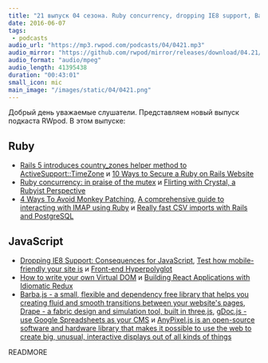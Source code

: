 ```yaml
---
title: "21 выпуск 04 сезона. Ruby concurrency, dropping IE8 support, Barba.js, Drape, gDoc.js, AnyPixel.js и прочее"
date: 2016-06-07
tags:
 - podcasts
audio_url: "https://mp3.rwpod.com/podcasts/04/0421.mp3"
audio_mirror: "https://github.com/rwpod/mirror/releases/download/04.21/0421.mp3"
audio_format: "audio/mpeg"
audio_length: 41395438
duration: "00:43:01"
small_icon: mic
main_image: "/images/static/04/0421.png"
---
```


Добрый день уважаемые слушатели. Представляем новый выпуск подкаста RWpod. В этом выпуске:

## Ruby

 - [Rails 5 introduces country_zones helper method to ActiveSupport::TimeZone](http://blog.bigbinary.com/2016/06/01/rails-5-introduces-helpers-for-country-zones.html) и [10 Ways to Secure a Ruby on Rails Website](https://www.ziptask.com/10-Ways-to-Secure-a-Ruby-on-Rails-Website)
 - [Ruby concurrency: in praise of the mutex](https://vaneyckt.io/posts/ruby_concurrency_in_praise_of_the_mutex/) и [Flirting with Crystal, a Rubyist Perspective](http://www.akitaonrails.com/2016/05/31/flirting-with-crystal-a-rubyist-perspective)
 - [4 Ways To Avoid Monkey Patching](http://www.rubypigeon.com/posts/4-ways-to-avoid-monkey-patching/), [A comprehensive guide to interacting with IMAP using Ruby](http://www.ombulabs.com/blog/ruby/imap/a-comprehensive-guide-to-interacting-with-imap-using-ruby.html) и [Really fast CSV imports with Rails and PostgreSQL](http://aserafin.pl/2016/06/06/fast-csv-imports-with-rails-and-postgresql/)


## JavaScript

 - [Dropping IE8 Support: Consequences for JavaScript](http://tech.trivago.com/2016/06/01/dropping-ie8-support-consequences-for-javascript/), [Test how mobile-friendly your site is](https://testmysite.thinkwithgoogle.com/) и [Front-end Hyperpolyglot](http://jeffcarp.github.io/frontend-hyperpolyglot/)
 - [How to write your own Virtual DOM](https://medium.com/@deathmood/how-to-write-your-own-virtual-dom-ee74acc13060) и [Building React Applications with Idiomatic Redux](https://egghead.io/courses/building-react-applications-with-idiomatic-redux)
 - [Barba.js - a small, flexible and dependency free library that helps you creating fluid and smooth transitions between your website's pages](http://barbajs.org/), [Drape - a fabric design and simulation tool, built in three.js](http://aatishb.github.io/drape/), [gDoc.js - use Google Spreadsheets as your CMS](https://github.com/jadeallencook/gDoc.js) и [AnyPixel.js is an open-source software and hardware library that makes it possible to use the web to create big, unusual, interactive displays out of all kinds of things](http://googlecreativelab.github.io/anypixel/)


READMORE
